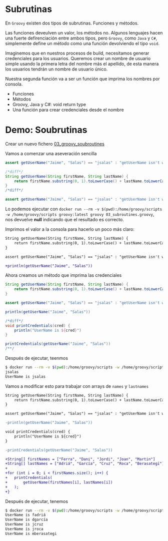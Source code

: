 # Subrutinas

En `Groovy` existen dos tipos de subrutinas. Funciones y métodos. 

Las funciones deveulven un valor, los métodos no. Algunos lenguajes hacen una fuerte defirenciación entre ambos tipos, pero `Groovy`, como `Java` y `C#`, simplemente define un método como una función devolviendo el tipo `void`. 


Imaginemos que en nuestros procesos de build, necesitamos generar credenciales para los usuarios. Queremos crear un nombre de usuario simple usando la primera letra del nombre más el apellido, de esta manera los usuarios tendrán un nombre de usuario único.


Nuestra segunda función va a ser un función que imprima los nombres por consola.

* Funciones
* Métodos
* Groovy, Java y C#: void return type
* Una función para crear credenciales desde el nombre

# Demo: Soubrutinas

Crear un nuevo fichero [03_groovy_soubroutines](playground/03_soubroutines.groovy)

Vamos a comenzar una aseveración sencilla

```groovy
assert getUserName("Jaime", "Salas") == "jsalas" : "getUserName isn't working"
```

```groovy
/*diff*/
String getUserName(String firstName, String lastName) {
    return firstName.substring(0, 1).toLowerCase() + lastName.toLowerCase();
}
/*diff*/

assert getUserName("Jaime", "Salas") == "jsalas" : "getUserName isn't working"
```

Lo podemos ejecutar con `docker run --rm -v $(pwd):/home/groovy/scripts -w /home/groovy/scripts groovy:latest groovy 03_subroutines.groovy`, nos devuelve __null__ indicando que el resultado es correcto.

Imprimos el valor a la consola para hacerlo un poco más claro:

```diff
String getUserName(String firstName, String lastName) {
    return firstName.substring(0, 1).toLowerCase() + lastName.toLowerCase();
}

assert getUserName("Jaime", "Salas") == "jsalas" : "getUserName isn't working"

+println(getUserName("Jaime", "Salas"))
```

Ahora creamos un método que imprima las credenciales

```groovy
String getUserName(String firstName, String lastName) {
    return firstName.substring(0, 1).toLowerCase() + lastName.toLowerCase();
}

assert getUserName("Jaime", "Salas") == "jsalas" : "getUserName isn't working"

println(getUserName("Jaime", "Salas"))

/*diff*/
void printCredentials(cred) {
    println("UserName is ${cred}")
}

printCredentials(getUserName("Jaime", "Salas"))
/**/
```

Después de ejecutar, teenmos

```bash
$ docker run --rm -v $(pwd):/home/groovy/scripts -w /home/groovy/scripts groovy:latest groovy 03_soubroutines.groovy 
jsalas
UserName is jsalas
```

Vamos a modificar esto para trabajar con arrays de `names` y `lastnames`

```diff
String getUserName(String firstName, String lastName) {
    return firstName.substring(0, 1).toLowerCase() + lastName.toLowerCase();
}

assert getUserName("Jaime", "Salas") == "jsalas" : "getUserName isn't working"

-println(getUserName("Jaime", "Salas"))

void printCredentials(cred) {
    println("UserName is ${cred}")
}

-printCredentials(getUserName("Jaime", "Salas"))

+String[] firstNames = ["Ferra", "Dani", "Jordi", "Joan", "Martin"]
+String[] lastNames = ["Adriá", "García", "Cruz", "Roca", "Berasategi"]
+
+for (int i = 0; i < firstNames.size(); i++) {
+   printCredentials(
+       getUserName(firstNames[i], lastNames[i])
+   );
+}
```

Después de ejecutar, tenemos

```bash
$ docker run --rm -v $(pwd):/home/groovy/scripts -w /home/groovy/scripts groovy:latest groovy 03_soubroutines.groovy 
UserName is fadriá
UserName is dgarcía
UserName is jcruz
UserName is jroca
UserName is mberasategi
```